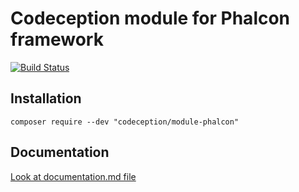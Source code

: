 # Codeception module for Phalcon framework

[![Build Status](https://travis-ci.org/Codeception/module-phalcon.svg?branch=master)](https://travis-ci.org/Codeception/module-phalcon)

## Installation

```
composer require --dev "codeception/module-phalcon"
```

## Documentation

<a href="documentation.md">Look at documentation.md file</a>
